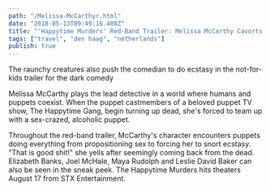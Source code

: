 ```yaml
---
path: "/Melissa-McCarthyr.html"
date: "2018-05-13T09:49:16.408Z" 
title: "'Happytime Murders' Red-Band Trailer: Melissa McCarthy Cavorts With Sex-Crazed, Alcoholic Puppets"
tags: ["travel", "den haag", "netherlands"]
publish: true
---
```


 The raunchy creatures also push the comedian to do ecstasy in the not-for-kids trailer for the dark comedy


Melissa McCarthy plays the lead detective in a world where humans and puppets coexist. When the puppet castmembers of a beloved puppet TV show, The Happytime Gang, begin turning up dead, she's forced to team up with a sex-crazed, alcoholic puppet. 

Throughout the red-band trailer, McCarthy's character encounters puppets doing everything from propositioning sex to forcing her to snort ecstasy. "That is good shit!" she yells after seemingly coming back from the dead. 
Elizabeth Banks, Joel McHale, Maya Rudolph and Leslie David Baker can also be seen in the sneak peek. 
The Happytime Murders hits theaters August 17 from STX Entertainment. 
